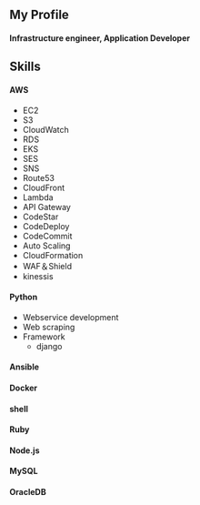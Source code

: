 ## My Profile

#### Infrastructure engineer, Application Developer

## Skills

#### AWS

  * EC2
  * S3
  * CloudWatch
  * RDS
  * EKS
  * SES
  * SNS
  * Route53
  * CloudFront
  * Lambda
  * API Gateway
  * CodeStar
  * CodeDeploy
  * CodeCommit	
  * Auto Scaling
  * CloudFormation
  * WAF＆Shield
  * kinessis

#### Python

  * Webservice development
  * Web scraping
  * Framework
    * django

#### Ansible
#### Docker
#### shell
#### Ruby
#### Node.js
#### MySQL
#### OracleDB

<!--
**mayopac8/mayopac8** is a ✨ _special_ ✨ repository because its `README.md` (this file) appears on your GitHub profile.

Here are some ideas to get you started:

- 🔭 I’m currently working on ...
- 🌱 I’m currently learning ...
- 👯 I’m looking to collaborate on ...
- 🤔 I’m looking for help with ...
- 💬 Ask me about ...
- 📫 How to reach me: ...
- 😄 Pronouns: ...
- ⚡ Fun fact: ...
-->
